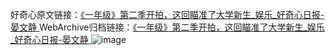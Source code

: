 好奇心原文链接：[《一年级》第二季开拍，这回瞄准了大学新生_娱乐_好奇心日报-晏文静 ](https://www.qdaily.com/articles/11239.html)
WebArchive归档链接：[《一年级》第二季开拍，这回瞄准了大学新生_娱乐_好奇心日报-晏文静 ](http://web.archive.org/web/20190623164033/https://www.qdaily.com/articles/11239.html)
![image](http://ww3.sinaimg.cn/large/007d5XDply1g3wddwrxldj30u02uz7wh)